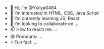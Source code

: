 - 👋 Hi, I’m @Yuliya0484
- 👀 I’m interested in HTML, CSS, Java Script
- 🌱 I’m currently learning JS, React
- 💞️ I’m looking to collaborate on ...
- 📫 How to reach me ...
- 😄 Pronouns: ...
- ⚡ Fun fact: ...

<!---
Yuliya0484/Yuliya0484 is a ✨ special ✨ repository because its `README.md` (this file) appears on your GitHub profile.
You can click the Preview link to take a look at your changes.
--->
